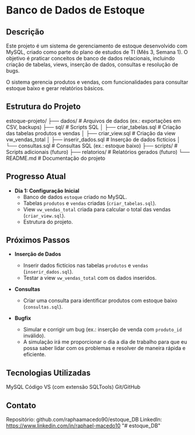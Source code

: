# Banco de Dados de Estoque

## Descrição
Este projeto é um sistema de gerenciamento de estoque desenvolvido com MySQL, criado como parte do plano de estudos de TI (Mês 3, Semana 1). O objetivo é praticar conceitos de banco de dados relacionais, incluindo criação de tabelas, views, inserção de dados, consultas e resolução de bugs.

O sistema gerencia produtos e vendas, com funcionalidades para consultar estoque baixo e gerar relatórios básicos.

## Estrutura do Projeto

estoque-projeto/
├── dados/ # Arquivos de dados (ex.: exportações em CSV, backups)
├── sql/ # Scripts SQL
│ ├── criar_tabelas.sql # Criação das tabelas produtos e vendas
│ ├── criar_view.sql # Criação da view vw_vendas_total
│ ├── inserir_dados.sql # Inserção de dados fictícios
│ └── consultas.sql # Consultas SQL (ex.: estoque baixo)
├── scripts/ # Scripts adicionais (futuro)
├── relatorios/ # Relatórios gerados (futuro)
└── README.md # Documentação do projeto


## Progresso Atual 
- **Dia 1: Configuração Inicial**
  - Banco de dados `estoque` criado no MySQL.
  - Tabelas `produtos` e `vendas` criadas (`criar_tabelas.sql`).
  - View `vw_vendas_total` criada para calcular o total das vendas (`criar_view.sql`).
  - Estrutura do projeto.

## Próximos Passos
- **Inserção de Dados**
  - Inserir dados fictícios nas tabelas `produtos` e `vendas` (`inserir_dados.sql`).
  - Testar a view `vw_vendas_total` com os dados inseridos.
- **Consultas**
  - Criar uma consulta para identificar produtos com estoque baixo (`consultas.sql`).

- **Bugfix**
  - Simular e corrigir um bug (ex.: inserção de venda com `produto_id` inválido).
  - A simulação irá me proporcionar o dia a dia de trabalho para que eu possa saber lidar com os problemas e resolver de maneira rápida e eficiente.

## Tecnologias Utilizadas
MySQL
Código VS (com extensão SQLTools)
Git/GitHub

## Contato
Repositório: github.com/raphaamacedo90/estoque_DB
LinkedIn: https://www.linkedin.com/in/raphael-macedo10
"# estoque_DB" 
